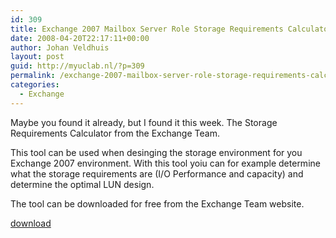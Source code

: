 ```yaml
---
id: 309
title: Exchange 2007 Mailbox Server Role Storage Requirements Calculator spreadsheet
date: 2008-04-20T22:17:11+00:00
author: Johan Veldhuis
layout: post
guid: http://myuclab.nl/?p=309
permalink: /exchange-2007-mailbox-server-role-storage-requirements-calculator-spreadsheet/
categories:
  - Exchange
---
```

Maybe you found it already, but I found it this week. The Storage Requirements Calculator from the Exchange Team.

This tool can be used when desinging the storage environment for you Exchange 2007 environment. With this tool yoiu can for example determine what the storage requirements are (I/O Performance and capacity) and determine the optimal LUN design.

The tool can be downloaded for free from the Exchange Team website.

<a href="http://msexchangeteam.com/files/12/attachments/entry438481.aspx" target="_blank">download</a>